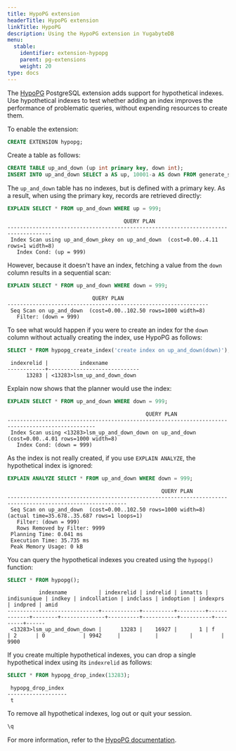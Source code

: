 ```yaml
---
title: HypoPG extension
headerTitle: HypoPG extension
linkTitle: HypoPG
description: Using the HypoPG extension in YugabyteDB
menu:
  stable:
    identifier: extension-hypopg
    parent: pg-extensions
    weight: 20
type: docs
---
```


The [HypoPG](https://github.com/HypoPG/hypopg) PostgreSQL extension adds support for hypothetical indexes. Use hypothetical indexes to test whether adding an index improves the performance of problematic queries, without expending resources to create them.

To enable the extension:

```sql
CREATE EXTENSION hypopg;
```

Create a table as follows:

```sql
CREATE TABLE up_and_down (up int primary key, down int);
INSERT INTO up_and_down SELECT a AS up, 10001-a AS down FROM generate_series(1,10000) a;
```

The `up_and_down` table has no indexes, but is defined with a primary key. As a result, when using the primary key, records are retrieved directly:

```sql
EXPLAIN SELECT * FROM up_and_down WHERE up = 999;
```

```output
                                     QUERY PLAN
------------------------------------------------------------------------------------
 Index Scan using up_and_down_pkey on up_and_down  (cost=0.00..4.11 rows=1 width=8)
   Index Cond: (up = 999)
```

However, because it doesn't have an index, fetching a value from the `down` column results in a sequential scan:

```sql
EXPLAIN SELECT * FROM up_and_down WHERE down = 999;
```

```output
                           QUERY PLAN
----------------------------------------------------------------
 Seq Scan on up_and_down  (cost=0.00..102.50 rows=1000 width=8)
   Filter: (down = 999)
```

To see what would happen if you were to create an index for the `down` column without actually creating the index, use HypoPG as follows:

```sql
SELECT * FROM hypopg_create_index('create index on up_and_down(down)');
```

```output
 indexrelid |          indexname
------------+-----------------------------
      13283 | <13283>lsm_up_and_down_down
```

Explain now shows that the planner would use the index:

```sql
EXPLAIN SELECT * FROM up_and_down WHERE down = 999;
```

```output
                                            QUERY PLAN
--------------------------------------------------------------------------------------------------
 Index Scan using <13283>lsm_up_and_down_down on up_and_down  (cost=0.00..4.01 rows=1000 width=8)
   Index Cond: (down = 999)
```

As the index is not really created, if you use `EXPLAIN ANALYZE`, the hypothetical index is ignored:

```sql
EXPLAIN ANALYZE SELECT * FROM up_and_down WHERE down = 999;
```

```output
                                                 QUERY PLAN
------------------------------------------------------------------------------------------------------------
 Seq Scan on up_and_down  (cost=0.00..102.50 rows=1000 width=8) (actual time=35.678..35.687 rows=1 loops=1)
   Filter: (down = 999)
   Rows Removed by Filter: 9999
 Planning Time: 0.041 ms
 Execution Time: 35.735 ms
 Peak Memory Usage: 0 kB
```

You can query the hypothetical indexes you created using the `hypopg()` function:

```sql
SELECT * FROM hypopg();
```

```output
          indexname          | indexrelid | indrelid | innatts | indisunique | indkey | indcollation | indclass | indoption | indexprs | indpred | amid
-----------------------------+------------+----------+---------+-------------+--------+--------------+----------+-----------+----------+---------+------
 <13283>lsm_up_and_down_down |      13283 |    16927 |       1 | f           | 2      | 0            | 9942     |           |          |         | 9900
```

If you create multiple hypothetical indexes, you can drop a single hypothetical index using its `indexrelid` as follows:

```sql
SELECT * FROM hypopg_drop_index(13283);
```

```output
 hypopg_drop_index
-------------------
 t
```

To remove all hypothetical indexes, log out or quit your session.

```sql
\q
```

For more information, refer to the [HypoPG documentation](https://hypopg.readthedocs.io/en/rel1_stable/).
